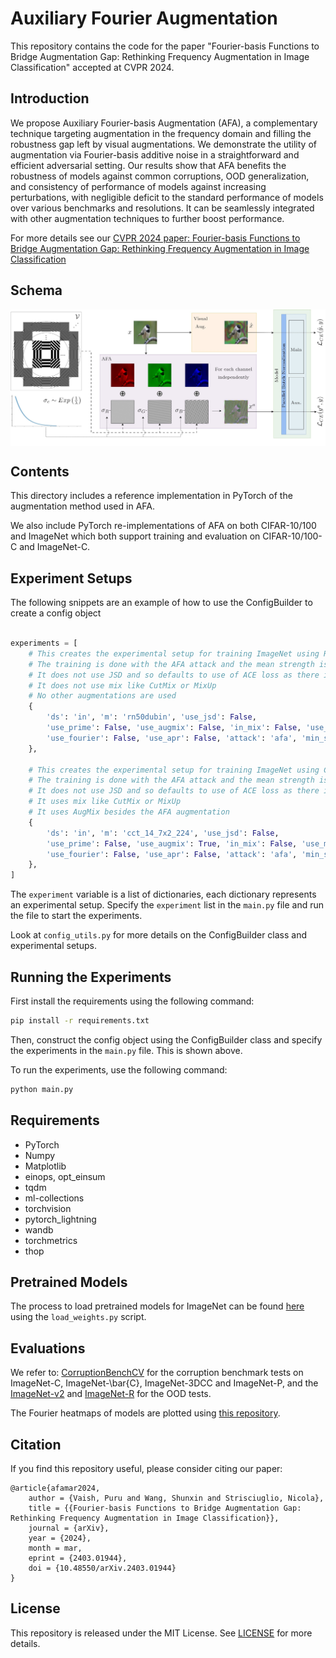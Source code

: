 # Auxiliary Fourier Augmentation
This repository contains the code for the paper "Fourier-basis Functions to Bridge Augmentation Gap: Rethinking Frequency Augmentation in Image Classification" accepted at CVPR 2024.

## Introduction
We propose Auxiliary Fourier-basis Augmentation (AFA), a complementary technique targeting augmentation in the frequency domain and filling the robustness gap left by visual augmentations. 
We demonstrate the utility of augmentation via Fourier-basis additive noise in a straightforward and efficient adversarial setting.
Our results show that AFA benefits the robustness of models against common corruptions, OOD generalization, and consistency of performance of models against increasing perturbations, with negligible deficit to the standard performance of models over various benchmarks and resolutions. 
It can be seamlessly integrated with other augmentation techniques to further boost performance. 

For more details see our [CVPR 2024 paper: Fourier-basis Functions to Bridge Augmentation Gap: Rethinking Frequency Augmentation in Image Classification](https://arxiv.org/abs/2403.01944)

## Schema

<img align="center" src="assets/schema.jpg" width="750">

## Contents

This directory includes a reference implementation in PyTorch of the augmentation method used in AFA.

We also include PyTorch re-implementations of AFA on both CIFAR-10/100 and ImageNet which both support training and evaluation on CIFAR-10/100-C and ImageNet-C.

## Experiment Setups

The following snippets are an example of how to use the ConfigBuilder to create a config object

```python

experiments = [
    # This creates the experimental setup for training ImageNet using ResNet50-Dubin model
    # The training is done with the AFA attack and the mean strength is set to 10 and the minimum strength is set to 0
    # It does not use JSD and so defaults to use of ACE loss as there is an attack specified
    # It does not use mix like CutMix or MixUp
    # No other augmentations are used
    {
        'ds': 'in', 'm': 'rn50dubin', 'use_jsd': False,
        'use_prime': False, 'use_augmix': False, 'in_mix': False, 'use_mix': False,
        'use_fourier': False, 'use_apr': False, 'attack': 'afa', 'min_str': 0., 'mean_str': 10.,
    },

    # This creates the experimental setup for training ImageNet using CCT model
    # The training is done with the AFA attack and the mean strength is set to 10 and the minimum strength is set to 0
    # It does not use JSD and so defaults to use of ACE loss as there is an attack specified
    # It uses mix like CutMix or MixUp
    # It uses AugMix besides the AFA augmentation
    {
        'ds': 'in', 'm': 'cct_14_7x2_224', 'use_jsd': False,
        'use_prime': False, 'use_augmix': True, 'in_mix': False, 'use_mix': True,
        'use_fourier': False, 'use_apr': False, 'attack': 'afa', 'min_str': 0., 'mean_str': 10.,
    },
]
```

The ```experiment``` variable is a list of dictionaries, each dictionary represents an experimental setup.
Specify the ```experiment``` list in the ```main.py``` file and run the file to start the experiments.

Look at ```config_utils.py``` for more details on the ConfigBuilder class and experimental setups.

## Running the Experiments

First install the requirements using the following command:
```bash
pip install -r requirements.txt
```

Then, construct the config object using the ConfigBuilder class and specify the experiments in the ```main.py``` file.
This is shown above.

To run the experiments, use the following command:
```bash
python main.py
```

## Requirements
- PyTorch
- Numpy
- Matplotlib
- einops, opt_einsum
- tqdm
- ml-collections
- torchvision
- pytorch_lightning
- wandb
- torchmetrics
- thop

## Pretrained Models
The process to load pretrained models for ImageNet can be found [here](./pretrained) using the ```load_weights.py``` script.

## Evaluations
We refer to: [CorruptionBenchCV](https://github.com/nis-research/CorruptionBenchCV) for the corruption benchmark tests on ImageNet-C, ImageNet-\bar{C}, ImageNet-3DCC and ImageNet-P, and the [ImageNet-v2](https://github.com/modestyachts/ImageNetV2) and [ImageNet-R](https://github.com/hendrycks/imagenet-r) for the OOD tests.

The Fourier heatmaps of models are plotted using [this repository](https://github.com/gatheluck/FourierHeatmap).

## Citation
If you find this repository useful, please consider citing our paper:
```
@article{afamar2024,
	author = {Vaish, Puru and Wang, Shunxin and Strisciuglio, Nicola},
	title = {{Fourier-basis Functions to Bridge Augmentation Gap: Rethinking Frequency Augmentation in Image Classification}},
	journal = {arXiv},
	year = {2024},
	month = mar,
	eprint = {2403.01944},
	doi = {10.48550/arXiv.2403.01944}
}
```

## License
This repository is released under the MIT License. See [LICENSE](./LICENSE) for more details.
